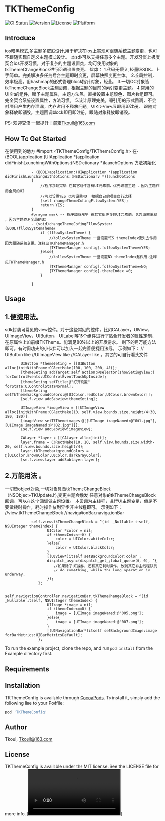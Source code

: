 # TKThemeConfig

[![CI Status](https://img.shields.io/travis/Tkoul/TKThemeConfig.svg?style=flat)](https://travis-ci.org/Tkoul/TKThemeConfig)
[![Version](https://img.shields.io/cocoapods/v/TKThemeConfig.svg?style=flat)](https://cocoapods.org/pods/TKThemeConfig)
[![License](https://img.shields.io/cocoapods/l/TKThemeConfig.svg?style=flat)](https://cocoapods.org/pods/TKThemeConfig)
[![Platform](https://img.shields.io/cocoapods/p/TKThemeConfig.svg?style=flat)](https://cocoapods.org/pods/TKThemeConfig)

## Introduce
ios暗黑模式,多主题多皮肤设计,用于解决在ios上实现可跟随系统主题变更，也可不跟随实现自定义主题模式设计。
本sdk可以支持任意多个主题。开发习惯上极度契合ios开发习惯，对于复杂的主题设置类，均可使用对象的
tkThemeChangeBlock进行回调设置变更。
优势：
1.代码无侵入,轻量级SDK。上手简单。完美解决多任务后台主题即时变更，屏幕快照变更主体。
2.全局控制，效率极高。用hashmap的形式管理block指针对象，轻量。
3.一切OC对象皆tkThemeChangeBlock主题回调，根据主题的目前的索引变更主题。
4.常用的UIKit的组件，赋予主题属性，主题方法等。直接设置主题颜色、图片数组即可。
  完全契合系统设置属性，方法习惯。
5.设计原理完美，弱引用的形式回调，不会对项目产生内存泄漏，内存占用不释放问题。UIKit-View层即用即注册，
  跟随对象释放即销毁。主题回调block即用即注册，跟随对象释放即销毁。
  
  PS:  欢迎交流 一起提升！邮箱Tkoull@163.com
  
  ## How To Get Started
  在使用到的地方  #import <TKThemeConfig/TKThemeConfig.h>
  在- (BOOL)application:(UIApplication *)application didFinishLaunchingWithOptions:(NSDictionary *)launchOptions 方法初始化
            
                - (BOOL)application:(UIApplication *)application didFinishLaunchingWithOptions:(NSDictionary *)launchOptions
                {
                    //程序加载完毕 在其它组件含有UI元素前，优先设置主题 ，因为主题作用全局的UI
                    //可以设置YES 也可设置NO  根据自己的项目自行选择
                    [self changeThemeCofingFllowSystem:YES];
                    return YES;
                }
                #pragma mark -- 程序加载完毕 在其它组件含有UI元素前，优先设置主题 ，因为主题作用全局的UI
                - (void)changeThemeCofingFllowSystem:(BOOL)fllowSystemTheme{
                    if (fllowSystemTheme) {
                        //followSystemTheme 一旦设置YES themeIndex便失去作用 因为跟随系统变更。注释见TKThemeManager.h
                        [TKThemeManager config].followSystemTheme=YES;
                    }else{
                        //followSystemTheme 一旦设置NO themeIndex起作用.注释见TKThemeManager.h
                        [TKThemeManager config].followSystemTheme=NO;
                        [TKThemeManager config].themeIndex =0;
                    }
                    
                }
  
## Usage
## 1.便捷用法。
   sdk封装可常见的view控件。对于这些常见的控件，比如CALayer，UIView，UIImageView，UIButton，
UILabel等15个组件进行了贴合开发者的属性定制，在原属性上加前缀TKTheme。能满足80%以上的开发需求。
剩下的用万能方法即可。有时间功夫的小伙伴可以加入一起完善便捷用法哦。
示例如下：
// UIButton like   //UIImageView like    //CALayer like 。其它的可自行看头文件

           UIButton *themeSeting = [[UIButton alloc]initWithFrame:CGRectMake(100, 100, 200, 40)];
           [themeSeting addTarget:self action:@selector(showSetingView:) forControlEvents:UIControlEventTouchUpInside];
           [themeSeting setTitle:@"打开设置" forState:UIControlStateNormal];
           [themeSeting setTkThemebackgroundColors:@[UIColor.redColor,UIColor.brownColor]];
           [self.view addSubview:themeSeting];

           UIImageView *imageView = [[UIImageView alloc]initWithFrame:CGRectMake(10, self.view.bounds.size.height/4+30, 180, 180)];
           [imageView setTkThemeimages:@[[UIImage imageNamed:@"001.jpg"],[UIImage imageNamed:@"002.jpg"]]];
           [self.view addSubview:imageView];
           
           CALayer *layer = [[CALayer alloc]init];
           layer.frame = CGRectMake(10, 10, self.view.bounds.size.width-20, self.view.bounds.size.height/4);
           layer.tkThemebackgroundColors = @[UIColor.brownColor,UIColor.darkGrayColor];
           [self.view.layer addSublayer:layer];
           
           
## 2.万能用法 。
 一切皆object对象,一切对象具备tkThemeChangeBlock（NSObject+TKUpdate.h),变更主题会触发
任意对象的tkThemeChangeBlock回调，可以在这个回调做主题设置。
本回调为主线程，进行UI主题变更，但是不要做耗时操作，耗时操作放到异步非主线程即可。
示例如下：
//view.tkThemeChangeBlock   //navigationBar.navigationBar

                self.view.tkThemeChangeBlock = ^(id  _Nullable itself, NSUInteger themeIndex) {
                       UIColor *color = nil;
                       if (themeIndex==0) {
                           color = UIColor.whiteColor;
                       }else{
                           color = UIColor.blackColor;
                       }
                       [(UIView*)itself setBackgroundColor:color];
                       dispatch_async(dispatch_get_global_queue(0, 0), ^{
                          //如果除了UI操作，还有其它耗时操作，放到其它非主线程队列
                          // do something, while the long operation is underway.
                       });
                   };
                   
                   self.navigationController.navigationBar.tkThemeChangeBlock = ^(id  _Nullable itself, NSUInteger themeIndex) {
                       UIImage *image = nil;
                       if (themeIndex==0) {
                           image = [UIImage imageNamed:@"005.png"];
                       }else{
                           image = [UIImage imageNamed:@"007.png"];
                       }
                       [(UINavigationBar*)itself setBackgroundImage:image forBarMetrics:UIBarMetricsDefault];
                   };


To run the example project, clone the repo, and run `pod install` from the Example directory first.

## Requirements

## Installation

TKThemeConfig is available through [CocoaPods](https://cocoapods.org). To install
it, simply add the following line to your Podfile:

```ruby
pod 'TKThemeConfig'
```

## Author

Tkoul, Tkoull@163.com

## License

TKThemeConfig is available under the MIT license. See the LICENSE file for more info.
             [![Watch the video](https://github.com/Tkoul/TKThemeConfig/blob/master/iOSDarkDemo.mp4)]
